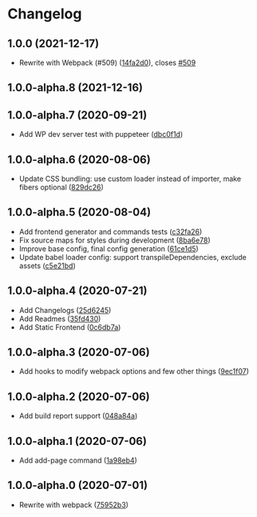 # Changelog

<!-- INSERT-NEW-ENTRIES-HERE -->

## 1.0.0 (2021-12-17)

- Rewrite with Webpack (#509) ([14fa2d0](https://github.com/xfiveco/generator-chisel/commit/14fa2d0)), closes [#509](https://github.com/xfiveco/generator-chisel/issues/509)

## 1.0.0-alpha.8 (2021-12-16)

## 1.0.0-alpha.7 (2020-09-21)

- Add WP dev server test with puppeteer ([dbc0f1d](https://github.com/xfiveco/generator-chisel/commit/dbc0f1d))

## 1.0.0-alpha.6 (2020-08-06)

- Update CSS bundling: use custom loader instead of importer, make fibers optional ([829dc26](https://github.com/xfiveco/generator-chisel/commit/829dc26))

## 1.0.0-alpha.5 (2020-08-04)

- Add frontend generator and commands tests ([c32fa26](https://github.com/xfiveco/generator-chisel/commit/c32fa26))
- Fix source maps for styles during development ([8ba6e78](https://github.com/xfiveco/generator-chisel/commit/8ba6e78))
- Improve base config, final config generation ([61ce1d5](https://github.com/xfiveco/generator-chisel/commit/61ce1d5))
- Update babel loader config: support transpileDependencies, exclude assets ([c5e21bd](https://github.com/xfiveco/generator-chisel/commit/c5e21bd))

## 1.0.0-alpha.4 (2020-07-21)

- Add Changelogs ([25d6245](https://github.com/xfiveco/generator-chisel/commit/25d6245))
- Add Readmes ([35fd430](https://github.com/xfiveco/generator-chisel/commit/35fd430))
- Add Static Frontend ([0c6db7a](https://github.com/xfiveco/generator-chisel/commit/0c6db7a))

## 1.0.0-alpha.3 (2020-07-06)

- Add hooks to modify webpack options and few other things ([9ec1f07](https://github.com/xfiveco/generator-chisel/commit/9ec1f07))

## 1.0.0-alpha.2 (2020-07-06)

- Add build report support ([048a84a](https://github.com/xfiveco/generator-chisel/commit/048a84a))

## 1.0.0-alpha.1 (2020-07-06)

- Add add-page command ([1a98eb4](https://github.com/xfiveco/generator-chisel/commit/1a98eb4))

## 1.0.0-alpha.0 (2020-07-01)

- Rewrite with webpack ([75952b3](https://github.com/xfiveco/generator-chisel/commit/75952b3))
